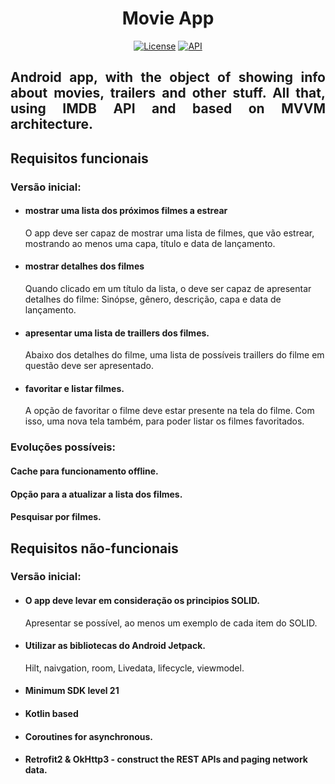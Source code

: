 <h1 align="center">Movie App</h1>

<p align="center">
  <a href="https://opensource.org/licenses/Apache-2.0"><img alt="License" src="https://img.shields.io/badge/License-Apache%202.0-blue.svg"/></a>
  <a href="https://android-arsenal.com/api?level=21"><img alt="API" src="https://img.shields.io/badge/API-21%2B-brightgreen.svg?style=flat"/></a>
</p>

<h2 align="justify">Android app, with the object of showing info about movies, trailers and other stuff. All that, using IMDB API and based on MVVM architecture.</h2>

## Requisitos funcionais

### Versão inicial:
- #### mostrar uma lista dos próximos filmes a estrear
    O app deve ser capaz de mostrar uma lista de filmes, que vão estrear, mostrando ao menos uma capa, título e data de lançamento.
- #### mostrar detalhes dos filmes
    Quando clicado em um título da lista, o deve ser capaz de apresentar detalhes do filme: Sinópse, gênero, descrição, capa e data de lançamento.
- #### apresentar uma lista de traillers dos filmes.
    Abaixo dos detalhes do filme, uma lista de possíveis traillers do filme em questão deve ser apresentado.
- #### favoritar e listar filmes.
    A opção de favoritar o filme deve estar presente na tela do filme. Com isso, uma nova tela também, para poder listar os filmes favoritados.

### Evoluções possíveis: 
#### Cache para funcionamento offline.

#### Opção para a atualizar a lista dos filmes.

#### Pesquisar por filmes.


## Requisitos não-funcionais

### Versão inicial:
- #### O app deve levar em consideração os principios SOLID.
    Apresentar se possível, ao menos um exemplo de cada item do SOLID.
- #### Utilizar as bibliotecas do Android Jetpack.
    Hilt, naivgation, room, Livedata, lifecycle, viewmodel.
- #### Minimum SDK level 21
- #### Kotlin based
- #### Coroutines for asynchronous. 
- #### Retrofit2 & OkHttp3 - construct the REST APIs and paging network data.

